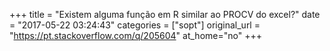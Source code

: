 +++
title = "Existem alguma função em R similar ao PROCV do excel?"
date = "2017-05-22 03:24:43"
categories = ["sopt"]
original_url = "https://pt.stackoverflow.com/q/205604"
at_home="no"
+++

